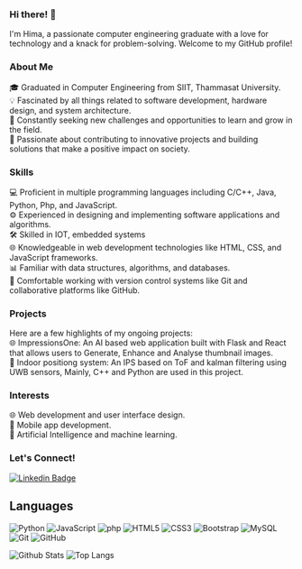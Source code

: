 ### Hi there! 👋

I'm Hima, a passionate computer engineering graduate with a love for technology and a knack for problem-solving. Welcome to my GitHub profile!

### About Me<br />

🎓 Graduated in Computer Engineering from SIIT, Thammasat University.<br />
💡 Fascinated by all things related to software development, hardware design, and system architecture.<br />
🌟 Constantly seeking new challenges and opportunities to learn and grow in the field.<br />
🚀 Passionate about contributing to innovative projects and building solutions that make a positive impact on society.

### Skills<br />

💻 Proficient in multiple programming languages including C/C++, Java, Python, Php, and JavaScript.<br />
⚙️ Experienced in designing and implementing software applications and algorithms.<br />
🛠️ Skilled in IOT, embedded systems<br />
🌐 Knowledgeable in web development technologies like HTML, CSS, and JavaScript frameworks.<br />
📊 Familiar with data structures, algorithms, and databases.<br />
🚧 Comfortable working with version control systems like Git and collaborative platforms like GitHub.

 ### Projects<br />

Here are a few highlights of my ongoing projects:<br />
🌐 ImpressionsOne: An AI based web application built with Flask and React that allows users to Generate, Enhance and Analyse thumbnail images.<br />
🤖 Indoor positiong system: An IPS based on ToF and kalman filtering using UWB sensors, Mainly, C++ and Python are used in this project.

### Interests<br />

🌐 Web development and user interface design.<br />
📱 Mobile app development.<br />
🧠 Artificial Intelligence and machine learning.

### Let's Connect!<br />

[![Linkedin Badge](https://img.shields.io/badge/-Himasara%20Warnakulasuriya-blue?style=flat-square&logo=Linkedin&logoColor=white&link=https://www.linkedin.com/in/himaofficial/)](https://www.linkedin.com/in/himaofficial/)

## Languages

![Python](https://img.shields.io/badge/-Python-black?style=flat-square&logo=Python)
![JavaScript](https://img.shields.io/badge/-JavaScript-black?style=flat-square&logo=javascript)
![php](https://img.shields.io/badge/-php-black?style=flat-square&logo=php)
![HTML5](https://img.shields.io/badge/-HTML5-E34F26?style=flat-square&logo=html5&logoColor=white)
![CSS3](https://img.shields.io/badge/-CSS3-1572B6?style=flat-square&logo=css3)
![Bootstrap](https://img.shields.io/badge/-Bootstrap-563D7C?style=flat-square&logo=bootstrap)
![MySQL](https://img.shields.io/badge/-MySQL-black?style=flat-square&logo=mysql)
![Git](https://img.shields.io/badge/-Git-black?style=flat-square&logo=git)
![GitHub](https://img.shields.io/badge/-GitHub-181717?style=flat-square&logo=github)

![Github Stats](https://github-readme-stats.vercel.app/api?username=tandynhd&count_private=true&show_icons=true&include_all_commits=true)
![Top Langs](https://github-readme-stats.vercel.app/api/top-langs/?username=Himasara&layout=donut)


